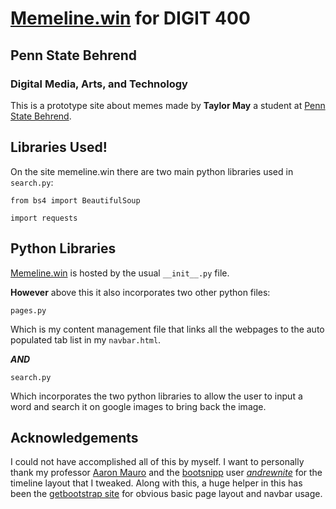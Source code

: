 # [Memeline.win](https://www.memeline.win) for DIGIT 400
## Penn State Behrend
### Digital Media, Arts, and Technology

This is a prototype site about memes made by **Taylor May** a student at [Penn State Behrend](http://behrend.psu.edu/).

## Libraries Used!

On the site memeline.win there are two main python libraries used in `search.py`:

`from bs4 import BeautifulSoup`

`import requests`

## Python Libraries
[Memeline.win](https://www.memeline.win) is hosted by the usual `__init__.py` file.

**However** above this it also incorporates two other python files:

`pages.py`

Which is my content management file that links all the webpages to the auto populated tab list in my `navbar.html`.

***AND***

`search.py`

Which incorporates the two python libraries to allow the user to input a word and search it on google images to bring back the image.

## Acknowledgements
I could not have accomplished all of this by myself. I want to personally thank my professor [Aaron Mauro](https://github.com/aaronmauro) and the [bootsnipp](https://bootsnipp.com/) user *_[andrewnite](https://bootsnipp.com/andrewnite)_* for the timeline layout that I tweaked.
Along with this, a huge helper in this has been the [getbootstrap site](https://getbootstrap.com/) for obvious basic page layout and navbar usage.
